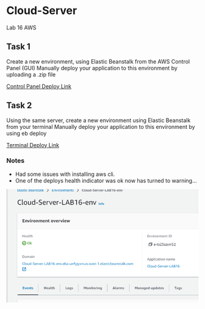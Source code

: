 # Cloud-Server

Lab 16 AWS

## Task 1

Create a new environment, using Elastic Beanstalk from the AWS Control Panel (GUI)
Manually deploy your application to this environment by uploading a .zip file

[Control Panel Deploy Link](http://cloud-server-lab16-env.eba-unfyjyvn.us-east-1.elasticbeanstalk.com/)

## Task 2

Using the same server, create a new environment using Elastic Beanstalk from your terminal
Manually deploy your application to this environment by using eb deploy

[Terminal Deploy Link]()

### Notes

- Had some issues with installing aws cli.
- One of the deploys health indicator was ok now has turned to warning...  

 ![ScreenShot](./img/Cloud-Server.png)
